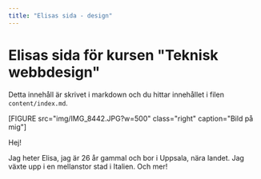 ```yaml
---
title: "Elisas sida - design"
---
```

Elisas sida för kursen "Teknisk webbdesign"
=========================

Detta innehåll är skrivet i markdown och du hittar innehållet i filen `content/index.md`.

[FIGURE src="img/IMG_8442.JPG?w=500" class="right" caption="Bild på mig"]

Hej!

Jag heter Elisa, jag är 26 år gammal och bor i Uppsala, nära landet. Jag växte upp i en mellanstor stad i Italien. Och mer!
